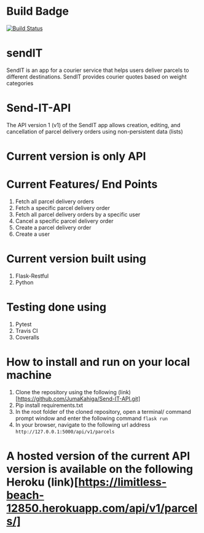 # Build Badge
[![Build Status](https://travis-ci.org/JumaKahiga/Send-IT-API.svg?branch=ch-install-heroku-dependencies-161859790)](https://travis-ci.org/JumaKahiga/Send-IT-API)

# sendIT
SendIT is an app for a courier service that helps users deliver parcels to different destinations. SendIT provides courier quotes based on weight categories

# Send-IT-API
The API version 1 (v1) of the SendIT app allows creation, editing, and cancellation of parcel delivery orders using non-persistent data (lists)


# Current version is only API

# Current Features/ End Points
1. Fetch all parcel delivery orders
2. Fetch a specific parcel delivery order
3. Fetch all parcel delivery orders by a specific user
4. Cancel a specific parcel delivery order
5. Create a parcel delivery order
6. Create a user

# Current version built using
1. Flask-Restful
2. Python

# Testing done using
1. Pytest
2. Travis CI
3. Coveralls 

# How to install and run on your local machine
1. Clone the repository using the following (link)[https://github.com/JumaKahiga/Send-IT-API.git]
2. Pip install requirements.txt
3. In the root folder of the cloned repository, open a terminal/ command prompt window and enter the following command `flask run` 
4. In your browser, navigate to the following url address `http://127.0.0.1:5000/api/v1/parcels`

# A hosted version of the current API version is available on the following Heroku (link)[https://limitless-beach-12850.herokuapp.com/api/v1/parcels/]


